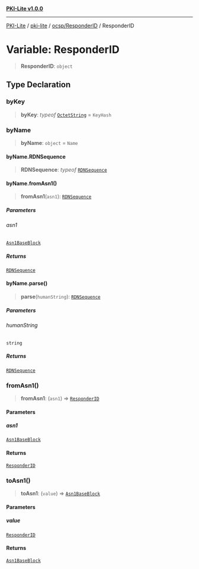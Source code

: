 [**PKI-Lite v1.0.0**](../../../../README.md)

---

[PKI-Lite](../../../../README.md) / [pki-lite](../../../README.md) / [ocsp/ResponderID](../README.md) / ResponderID

# Variable: ResponderID

> **ResponderID**: `object`

## Type Declaration

### byKey

> **byKey**: _typeof_ [`OctetString`](../../../asn1/OctetString/classes/OctetString.md) = `KeyHash`

### byName

> **byName**: `object` = `Name`

#### byName.RDNSequence

> **RDNSequence**: _typeof_ [`RDNSequence`](../../../x509/RDNSequence/classes/RDNSequence.md)

#### byName.fromAsn1()

> **fromAsn1**(`asn1`): [`RDNSequence`](../../../x509/RDNSequence/classes/RDNSequence.md)

##### Parameters

###### asn1

[`Asn1BaseBlock`](../../../core/PkiBase/type-aliases/Asn1BaseBlock.md)

##### Returns

[`RDNSequence`](../../../x509/RDNSequence/classes/RDNSequence.md)

#### byName.parse()

> **parse**(`humanString`): [`RDNSequence`](../../../x509/RDNSequence/classes/RDNSequence.md)

##### Parameters

###### humanString

`string`

##### Returns

[`RDNSequence`](../../../x509/RDNSequence/classes/RDNSequence.md)

### fromAsn1()

> **fromAsn1**: (`asn1`) => [`ResponderID`](../type-aliases/ResponderID.md)

#### Parameters

##### asn1

[`Asn1BaseBlock`](../../../core/PkiBase/type-aliases/Asn1BaseBlock.md)

#### Returns

[`ResponderID`](../type-aliases/ResponderID.md)

### toAsn1()

> **toAsn1**: (`value`) => [`Asn1BaseBlock`](../../../core/PkiBase/type-aliases/Asn1BaseBlock.md)

#### Parameters

##### value

[`ResponderID`](../type-aliases/ResponderID.md)

#### Returns

[`Asn1BaseBlock`](../../../core/PkiBase/type-aliases/Asn1BaseBlock.md)
